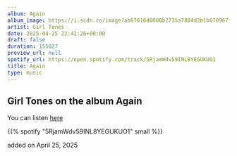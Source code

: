 ```yaml
---
album: Again
album_image: https://i.scdn.co/image/ab67616d0000b2735a7804d2b1b670967fe942f5
artist: Girl Tones
date: 2025-04-25 22:42:26+00:00
draft: false
duration: 155027
preview_url: null
spotify_url: https://open.spotify.com/track/5RjamWdv59INL8YEGUKUO1
title: Again
type: music
---
```



## Girl Tones on the album Again

You can listen [here](https://open.spotify.com/track/5RjamWdv59INL8YEGUKUO1)

{{% spotify "5RjamWdv59INL8YEGUKUO1" small %}}

added on April 25, 2025